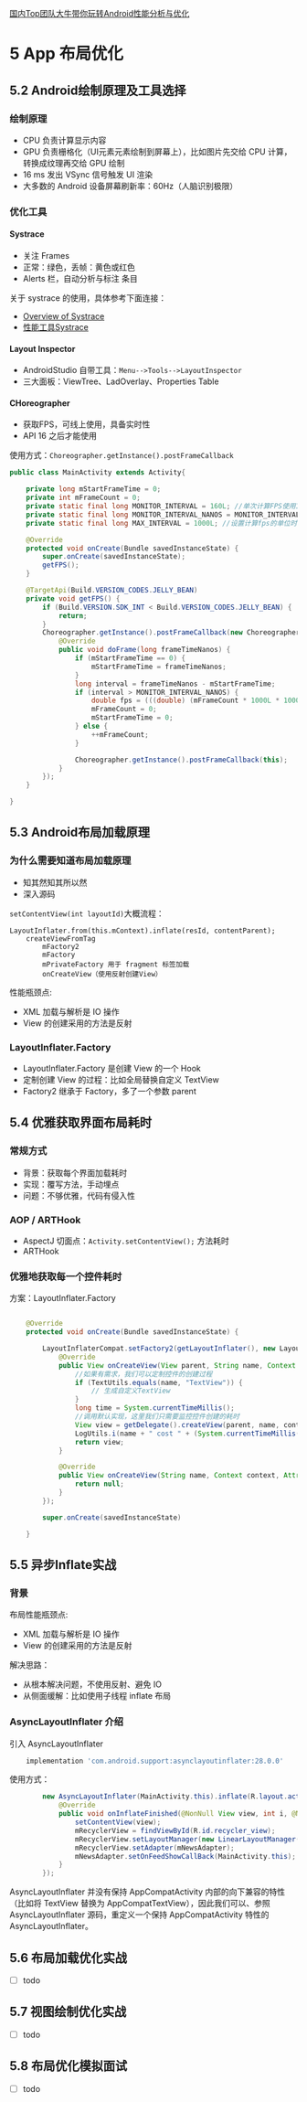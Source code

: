 [国内Top团队大牛带你玩转Android性能分析与优化](https://coding.imooc.com/class/308.html)

# 5 App 布局优化

## 5.2 Android绘制原理及工具选择

### 绘制原理

- CPU 负责计算显示内容
- GPU 负责栅格化（UI元素元素绘制到屏幕上），比如图片先交给 CPU 计算，转换成纹理再交给 GPU 绘制
- 16 ms 发出 VSync 信号触发 UI 渲染
- 大多数的 Android 设备屏幕刷新率：60Hz（人脑识别极限）

### 优化工具

#### Systrace

- 关注 Frames
- 正常：绿色，丢帧：黄色或红色
- Alerts 栏，自动分析与标注 条目

关于 systrace 的使用，具体参考下面连接：

- [Overview of Systrace](https://developer.android.com/studio/profile/systrace)
- [性能工具Systrace](https://gityuan.com/2016/01/17/systrace/)

#### Layout Inspector

- AndroidStudio 自带工具：`Menu-->Tools-->LayoutInspector`
- 三大面板：ViewTree、LadOverlay、Properties Table

#### CHoreographer

- 获取FPS，可线上使用，具备实时性
- API 16 之后才能使用

使用方式：`Choreographer.getInstance().postFrameCallback`

```java
public class MainActivity extends Activity{

    private long mStartFrameTime = 0;
    private int mFrameCount = 0;
    private static final long MONITOR_INTERVAL = 160L; //单次计算FPS使用160毫秒
    private static final long MONITOR_INTERVAL_NANOS = MONITOR_INTERVAL * 1000L * 1000L;
    private static final long MAX_INTERVAL = 1000L; //设置计算fps的单位时间间隔1000ms,即fps/s;

    @Override
    protected void onCreate(Bundle savedInstanceState) {
        super.onCreate(savedInstanceState);
        getFPS();
    }

    @TargetApi(Build.VERSION_CODES.JELLY_BEAN)
    private void getFPS() {
        if (Build.VERSION.SDK_INT < Build.VERSION_CODES.JELLY_BEAN) {
            return;
        }
        Choreographer.getInstance().postFrameCallback(new Choreographer.FrameCallback() {
            @Override
            public void doFrame(long frameTimeNanos) {
                if (mStartFrameTime == 0) {
                    mStartFrameTime = frameTimeNanos;
                }
                long interval = frameTimeNanos - mStartFrameTime;
                if (interval > MONITOR_INTERVAL_NANOS) {
                    double fps = (((double) (mFrameCount * 1000L * 1000L)) / interval) * MAX_INTERVAL;
                    mFrameCount = 0;
                    mStartFrameTime = 0;
                } else {
                    ++mFrameCount;
                }

                Choreographer.getInstance().postFrameCallback(this);
            }
        });
    }

}
```

## 5.3 Android布局加载原理

### 为什么需要知道布局加载原理

- 知其然知其所以然
- 深入源码

`setContentView(int layoutId)`大概流程：

```log
LayoutInflater.from(this.mContext).inflate(resId, contentParent);
    createViewFromTag
        mFactory2
        mFactory
        mPrivateFactory 用于 fragment 标签加载
        onCreateView（使用反射创建View）
```

性能瓶颈点:

- XML 加载与解析是 IO 操作
- View 的创建采用的方法是反射

### LayoutInflater.Factory

- LayoutInflater.Factory 是创建 View 的一个 Hook
- 定制创建 View 的过程：比如全局替换自定义 TextView
- Factory2 继承于 Factory，多了一个参数 parent

## 5.4 优雅获取界面布局耗时

### 常规方式

- 背景：获取每个界面加载耗时
- 实现：覆写方法，手动埋点
- 问题：不够优雅，代码有侵入性

### AOP / ARTHook

- AspectJ 切面点：`Activity.setContentView();` 方法耗时
- ARTHook

### 优雅地获取每一个控件耗时

方案：LayoutInflater.Factory

```java

    @Override
    protected void onCreate(Bundle savedInstanceState) {

        LayoutInflaterCompat.setFactory2(getLayoutInflater(), new LayoutInflater.Factory2() {
            @Override
            public View onCreateView(View parent, String name, Context context, AttributeSet attrs) {
                //如果有需求，我们可以定制控件的创建过程
                if (TextUtils.equals(name, "TextView")) {
                    // 生成自定义TextView
                }
                long time = System.currentTimeMillis();
                //调用默认实现，这里我们只需要监控控件创建的耗时
                View view = getDelegate().createView(parent, name, context, attrs);
                LogUtils.i(name + " cost " + (System.currentTimeMillis() - time));
                return view;
            }

            @Override
            public View onCreateView(String name, Context context, AttributeSet attrs) {
                return null;
            }
        });

        super.onCreate(savedInstanceState)

    }
```

## 5.5 异步Inflate实战

### 背景

布局性能瓶颈点:

- XML 加载与解析是 IO 操作
- View 的创建采用的方法是反射

解决思路：

- 从根本解决问题，不使用反射、避免 IO
- 从侧面缓解：比如使用子线程 inflate 布局

### AsyncLayoutInflater 介绍

引入 AsyncLayoutInflater

```groovy
    implementation 'com.android.support:asynclayoutinflater:28.0.0'
```

使用方式：

```java
        new AsyncLayoutInflater(MainActivity.this).inflate(R.layout.activity_main, null, new AsyncLayoutInflater.OnInflateFinishedListener() {
            @Override
            public void onInflateFinished(@NonNull View view, int i, @Nullable ViewGroup viewGroup) {
                setContentView(view);
                mRecyclerView = findViewById(R.id.recycler_view);
                mRecyclerView.setLayoutManager(new LinearLayoutManager(MainActivity.this));
                mRecyclerView.setAdapter(mNewsAdapter);
                mNewsAdapter.setOnFeedShowCallBack(MainActivity.this);
            }
        });
```

AsyncLayoutInflater 并没有保持 AppCompatActivity 内部的向下兼容的特性（比如将 TextView 替换为 AppCompatTextView），因此我们可以、参照 AsyncLayoutInflater 源码，重定义一个保持 AppCompatActivity 特性的 AsyncLayoutInflater。

## 5.6 布局加载优化实战

- [ ] todo

## 5.7 视图绘制优化实战

- [ ] todo

## 5.8 布局优化模拟面试

- [ ] todo
